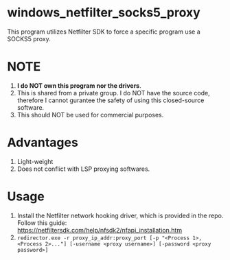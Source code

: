 # windows_netfilter_socks5_proxy
This program utilizes Netfilter SDK to force a specific program use a SOCKS5 proxy.

# NOTE
1. **I do NOT own this program nor the drivers**.
2. This is shared from a private group. I do NOT have the source code, therefore I cannot gurantee the safety of using this closed-source software.
2. This should NOT be used for commercial purposes.

# Advantages
1. Light-weight
2. Does not conflict with LSP proxying softwares.

# Usage
1. Install the Netfilter network hooking driver, which is provided in the repo. Follow this guide: https://netfiltersdk.com/help/nfsdk2/nfapi_installation.htm
2. `redirector.exe -r proxy_ip_addr:proxy_port [-p "<Process 1>, <Process 2>..."] [-username <proxy username>] [-password <proxy password>]`
